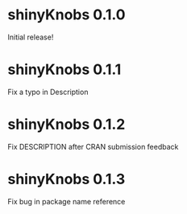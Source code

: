 # shinyKnobs 0.1.0

Initial release!

# shinyKnobs 0.1.1

Fix a typo in Description

# shinyKnobs 0.1.2

Fix DESCRIPTION after CRAN submission feedback

# shinyKnobs 0.1.3

Fix bug in package name reference

